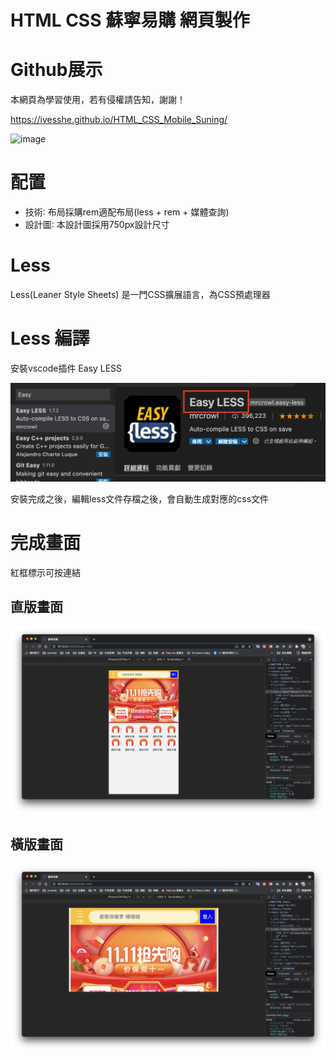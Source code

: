 # HTML CSS 蘇寧易購 網頁製作

# Github展示

本網頁為學習使用，若有侵權請告知，謝謝！

https://ivesshe.github.io/HTML_CSS_Mobile_Suning/

![image](./images/image2021-03-2418.07.11.png)

# 配置

- 技術∶ 布局採購rem適配布局(less + rem + 媒體查詢)
- 設計圖∶ 本設計圖採用750px設計尺寸

# Less

Less(Leaner Style Sheets) 是一門CSS擴展語言，為CSS預處理器

# Less 編譯

安裝vscode插件 Easy LESS

![image](./images/image2021-03-2511.24.39.png)

安裝完成之後，編輯less文件存檔之後，會自動生成對應的css文件



# 完成畫面

紅框標示可按連結

## 直版畫面

![image](./images/image2021-03-2514.52.15.png)

## 橫版畫面

![image](./images/image2021-03-2514.52.08.png)


    
    
    